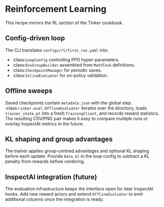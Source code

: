 # Reinforcement Learning

This recipe mirrors the RL section of the Tinker cookbook.

## Config-driven loop

The CLI translates `configs/rl/first_run.yaml` into:

* :class:`LoopConfig` controlling PPO hyper-parameters.
* :class:`EnvGroupBuilder` assembled from `MathTask` definitions.
* :class:`CheckpointManager` for periodic saves.
* :class:`InlineEvaluator` for on-policy validation.

## Offline sweeps

Saved checkpoints contain `metadata.json` with the global step. :class:`rinker.eval.OfflineEvaluator` iterates over the directory,
loads `trainer_state.pt` into a fresh `TrainingClient`, and records reward statistics. The resulting CSV/PNG pair makes it easy to
compare multiple runs or overlay InspectAI metrics in the future.

## KL shaping and group advantages

The trainer applies group-centred advantages and optional KL shaping before each update. Provide
`beta_kl` in the loop config to subtract a KL penalty from rewards before centering.

## InspectAI integration (future)

The evaluation infrastructure keeps the interface open for later InspectAI hooks. Add new reward actors and extend
`OfflineEvaluator` to emit additional columns once the integration is ready.
